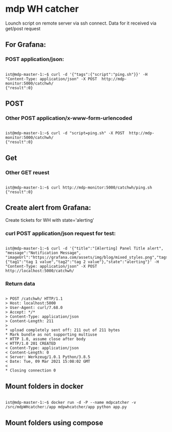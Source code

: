 # mdp WH catcher
Lounch script on remote server via ssh connect.
Data for it received via get/post request

## For Grafana:
### POST application/json:

<pre><code class="shell">
ist@mdp-master-1:~$ curl -d '{"tags":{"script":"ping.sh"}}' -H "Content-Type: application/json" -X POST  http://mdp-monitor:5000/catchwh/
{"result":0}
</code></pre>

## POST
### Other POST application/x-www-form-urlencoded

<pre><code class="shell">
ist@mdp-master-1:~$ curl -d "script=ping.sh" -X POST  http://mdp-monitor:5000/catchwh/
{"result":0}
</code></pre>
## Get
### Other GET reuest

<pre><code class="shell">
ist@mdp-master-1:~$ curl http://mdp-monitor:5000/catchwh/ping.sh
{"result":0}
</code></pre>


## Create alert from Grafana:
Create tickets for WH with state='alerting'


### curl POST application/json request for test:

<pre><code class="shell">
ist@mdp-master-1:~$ curl -d '{"title":"[Alerting] Panel Title alert", "message":"Notification Message", "imageUrl":"https://grafana.com/assets/img/blog/mixed_styles.png","tags":{"tag1":"tag 1 value","tag2":"tag 2 value"},"state":"alerting"}' -H "Content-Type: application/json" -X POST  http://localhost:5000/catchwh/
</code></pre>

### Return data

<pre><code class="shell">
> POST /catchwh/ HTTP/1.1
> Host: localhost:5000
> User-Agent: curl/7.68.0
> Accept: */*
> Content-Type: application/json
> Content-Length: 211
> 
* upload completely sent off: 211 out of 211 bytes
* Mark bundle as not supporting multiuse
* HTTP 1.0, assume close after body
< HTTP/1.0 201 CREATED
< Content-Type: application/json
< Content-Length: 0
< Server: Werkzeug/1.0.1 Python/3.8.5
< Date: Tue, 09 Mar 2021 15:08:02 GMT
< 
* Closing connection 0
</code></pre>

## Mount folders in docker

<pre><code class="shell">
ist@mdp-master-1:~$ docker run -d -P --name mdpcatcher -v /src/mdpWHcatcher:/app mdpwhcatcher/app python app.py
</code></pre>

## Mount folders using compose 
